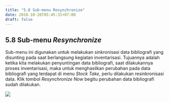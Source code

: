 ```yaml
---
title: "5.8 Sub-menu Resynchronize"
date: 2018-10-26T05:45:31+07:00
draft: false
---
```


## 5.8 Sub-menu _Resynchronize_

Sub-menu ini digunakan untuk melakukan sinkronisasi data bibliografi yang disunting pada saat berlangsung kegiatan inventarisasi. Tujuannya adalah ketika kita melakukan penyuntingan data bibliografi, saat dilakukannya proses inventarisasi, maka untuk menghasilkan perubahan pada data bibliografi yang terdapat di menu _Stock Take_, perlu dilakukan resinkronisasi data. Klik tombol _Resynchronize Now_ begitu perubahan data bibliografi sudah dilakukan.

![](/assets/stoke_take_9.png)